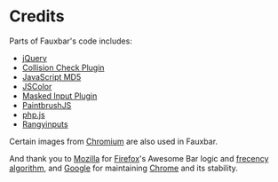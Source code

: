 # Credits #

Parts of Fauxbar's code includes:

  * [jQuery](http://jquery.com/)
  * [Collision Check Plugin](http://www.48design.de/news/2009/11/20/kollisionsabfrage-per-jquery-plugin-update-v11-8/)
  * [JavaScript MD5](http://pajhome.org.uk/crypt/md5/)
  * [JSColor](http://jscolor.com/)
  * [Masked Input Plugin](http://digitalbush.com/projects/masked-input-plugin/)
  * [PaintbrushJS](http://www.mezzoblue.com/archives/2010/10/07/paintbrushjs/)
  * [php.js](http://phpjs.org/)
  * [Rangyinputs](http://code.google.com/p/rangyinputs/)

Certain images from [Chromium](http://www.chromium.org/) are also used in Fauxbar.

And thank you to [Mozilla](http://www.mozilla.org/) for [Firefox](http://www.mozilla.com/firefox/)'s Awesome Bar logic and [frecency algorithm](https://developer.mozilla.org/en/The_Places_frecency_algorithm), and [Google](http://www.google.com/) for maintaining [Chrome](http://www.google.com/chrome) and its stability.